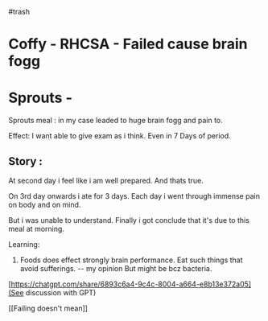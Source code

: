 #trash 


# Coffy -  RHCSA - Failed cause brain fogg




# Sprouts - 
Sprouts meal :  in my case leaded to huge brain fogg and pain to.

Effect: 
I want able to give exam as i think.  Even in 7 Days of period. 


## Story : 
At second day i feel like i am well prepared. And thats true. 

On 3rd day onwards i ate for 3 days.  Each day i went through immense pain on body and on mind.

But i was unable to understand. 
Finally i got conclude that it's due to this meal at morning. 

Learning: 
1) Foods does effect strongly brain performance. Eat such things that avoid sufferings. -- my opinion 
     But might be bcz bacteria.


[https://chatgpt.com/share/6893c6a4-9c4c-8004-a664-e8b13e372a05](See discussion with GPT)


[[Failing doesn't mean]]